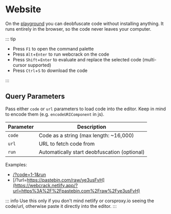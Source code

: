 # Website

On the [playground](https://webcrack.netlify.app/) you can deobfuscate code without installing anything.
It runs entirely in the browser, so the code never leaves your computer.

::: tip

- Press `F1` to open the command palette
- Press `Alt`+`Enter` to run webcrack on the code
- Press `Shift`+`Enter` to evaluate and replace the selected code (multi-cursor supported)
- Press `Ctrl`+`S` to download the code

:::

## Query Parameters

Pass either `code` or `url` parameters to load code into the editor.
Keep in mind to encode them (e.g. `encodeURIComponent` in js).

| Parameter | Description                                  |
| --------- | -------------------------------------------- |
| `code`    | Code as a string (max length: ~16,000)       |
| `url`     | URL to fetch code from                       |
| `run`     | Automatically start deobfuscation (optional) |

Examples:

- [/?code=1-1&run](https://webcrack.netlify.app/?code=1-1&run)
- [/?url=https://pastebin.com/raw/ye3usFvH](https://webcrack.netlify.app/?url=https%3A%2F%2Fpastebin.com%2Fraw%2Fye3usFvH)

::: info
Use this only if you don't mind netlify or corsproxy.io seeing the code/url, otherwise paste it directly into the editor.
:::

